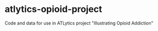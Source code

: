 # atlytics-opioid-project
Code and data for use in ATLytics project "Illustrating Opioid Addiction"
